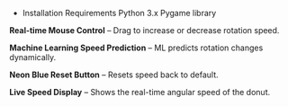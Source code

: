 - Installation Requirements
  Python 3.x
  Pygame library

**Real-time Mouse Control** – Drag to increase or decrease rotation speed.  

**Machine Learning Speed Prediction** – ML predicts rotation changes dynamically.  

**Neon Blue Reset Button** – Resets speed back to default.

**Live Speed Display** – Shows the real-time angular speed of the donut. 
